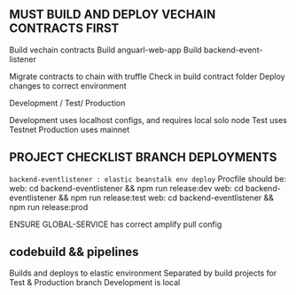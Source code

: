 ## MUST BUILD AND DEPLOY VECHAIN CONTRACTS FIRST
Build vechain contracts
Build anguarl-web-app
Build backend-event-listener

Migrate contracts to chain with truffle
Check in build contract folder
Deploy changes to correct environment

Development / Test/ Production

Development uses localhost configs, and requires local solo node 
Test uses Testnet
Production uses mainnet

## PROJECT CHECKLIST BRANCH DEPLOYMENTS

`backend-eventlistener : elastic beanstalk env deploy`
Procfile should be:
web: cd backend-eventlistener && npm run release:dev
web: cd backend-eventlistener && npm run release:test
web: cd backend-eventlistener && npm run release:prod

ENSURE GLOBAL-SERVICE has correct amplify pull config

## codebuild && pipelines

Builds and deploys to elastic environment
Separated by build projects for Test & Production branch
Development is local
